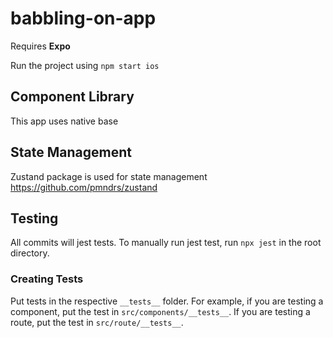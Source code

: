 # babbling-on-app

Requires **Expo**

Run the project using `npm start ios`

## Component Library

This app uses native base

## State Management

Zustand package is used for state management https://github.com/pmndrs/zustand

## Testing

All commits will jest tests. To manually run jest test, run `npx jest` in the root directory.

### Creating Tests

Put tests in the respective `__tests__` folder. For example, if you are testing a component, put the test in `src/components/__tests__`. If you are testing a route, put the test in `src/route/__tests__`.

